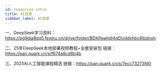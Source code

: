 ```yaml
---
id: resources-intro
title: AI资源
sidebar_label: AI资源
---
```


一、DeepSeek学习资料：
https://pg9dia8qq5.feishu.cn/drive/folder/BDXifewhdl4gDUddvhbc6ibdnxh


二、25年DeepSeek本地部署视频教程+全套安装包
链接：https://pan.quark.cn/s/f674a8cd6b4b

三、2025AI人工智能课程精选
链接：https://pan.quark.cn/s/7ecc73273fd0